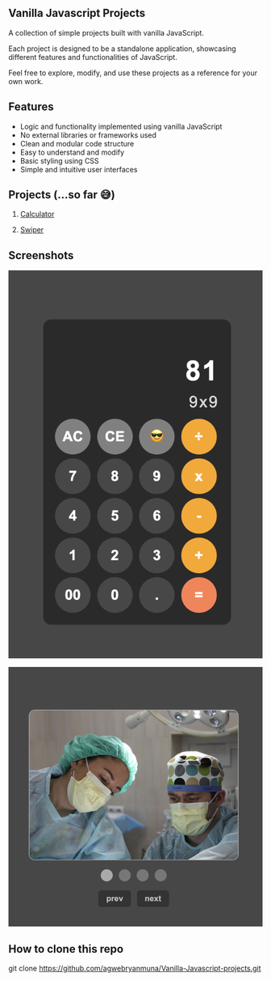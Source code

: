## Vanilla Javascript Projects

A collection of simple projects built with vanilla JavaScript.

Each project is designed to be a standalone application, showcasing different features and functionalities of JavaScript.

Feel free to explore, modify, and use these projects as a reference for your own work.

## Features

<!-- - Responsive design (For bigger projects) -->

- Logic and functionality implemented using vanilla JavaScript
- No external libraries or frameworks used
- Clean and modular code structure
- Easy to understand and modify
- Basic styling using CSS
- Simple and intuitive user interfaces

## Projects (...so far 😅)

1. [Calculator](./calculator)

2. [Swiper](./swiper)

## Screenshots

![Calculator](./screenshots/calculator.png)

![Swiper](./screenshots/swiper.png)

## How to clone this repo

git clone https://github.com/agwebryanmuna/Vanilla-Javascript-projects.git
